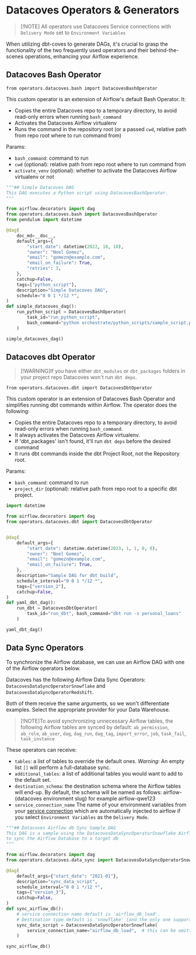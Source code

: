 # Datacoves Operators & Generators

>[!NOTE] All operators use Datacoves Service connections with `Delivery Mode` set to `Environment Variables`

When utilizing dbt-coves to generate DAGs, it's crucial to grasp the functionality of the two frequently used operators and their behind-the-scenes operations, enhancing your Airflow experience.

## Datacoves Bash Operator

```
from operators.datacoves.bash import DatacovesBashOperator 
```
This custom operator is an extension of Airflow's default Bash Operator. It:

- Copies the entire Datacoves repo to a temporary directory, to avoid read-only errors when running `bash_command`
- Activates the Datacoves Airflow virtualenv
- Runs the command in the repository root (or a passed `cwd`, relative path from repo root where to run command from)

Params:

- `bash_command`: command to run
- `cwd` (optional): relative path from repo root where to run command from
- `activate_venv` (optional): whether to activate the Datacoves Airflow virtualenv or not

```python
"""## Simple Datacoves DAG
This DAG executes a Python script using DatacovesBashOperator.
"""

from airflow.decorators import dag
from operators.datacoves.bash import DatacovesBashOperator
from pendulum import datetime

@dag(
    doc_md=__doc__,
    default_args={
        "start_date": datetime(2022, 10, 10),
        "owner": "Noel Gomez",
        "email": "gomezn@example.com",
        "email_on_failure": True,
        "retries": 3,
    },
    catchup=False,
    tags=["python_script"],
    description="Simple Datacoves DAG",
    schedule="0 0 1 */12 *",
)
def simple_datacoves_dag():
    run_python_script = DatacovesBashOperator(
        task_id="run_python_script",
        bash_command="python orchestrate/python_scripts/sample_script.py",
    )

simple_datacoves_dag()
```

## Datacoves dbt Operator

>[!WARNING]If you have either `dbt_modules` or `dbt_packages` folders in your project repo Datacoves won't run `dbt deps`.

``` 
from operators.datacoves.dbt import DatacovesDbtOperator
```

This custom operator is an extension of Datacoves Bash Operator and simplifies running dbt commands within Airflow.
The operator does the following:

- Copies the entire Datacoves repo to a temporary directory, to avoid read-only errors when running `bash_command`.
- It always activates the Datacoves Airflow virtualenv.
- If 'dbt_packages' isn't found, it'll run `dbt deps` before the desired command
- It runs dbt commands inside the dbt Project Root, not the Repository root.

Params:

- `bash_command`: command to run
- `project_dir` (optional): relative path from repo root to a specific dbt project.

```python
import datetime

from airflow.decorators import dag
from operators.datacoves.dbt import DatacovesDbtOperator


@dag(
    default_args={
        "start_date": datetime.datetime(2023, 1, 1, 0, 0),
        "owner": "Noel Gomez",
        "email": "gomezn@example.com",
        "email_on_failure": True,
    },
    description="Sample DAG for dbt build",
    schedule_interval="0 0 1 */12 *",
    tags=["version_2"],
    catchup=False,
)
def yaml_dbt_dag():
    run_dbt = DatacovesDbtOperator(
        task_id="run_dbt", bash_command="dbt run -s personal_loans"
    )

yaml_dbt_dag()
```

## Data Sync Operators
To synchronize the Airflow database, we can use an Airflow DAG with one of the Airflow operators below.

Datacoves has the following Airflow Data Sync Operators: `DatacovesDataSyncOperatorSnowflake` and `DatacovesDataSyncOperatorRedshift`.

Both of them receive the same arguments, so we won't differentiate examples. Select the appropriate provider for your Data Warehouse.

> [!NOTE]To avoid synchronizing unnecessary Airflow tables, the following Airflow tables are synced by default: `ab_permission`, `ab_role`, `ab_user`, `dag`, `dag_run`, `dag_tag`, `import_error`, `job`, `task_fail`, `task_instance`

These operators can receive:

- `tables`: a list of tables to override the default ones. _Warning:_ An empty list `[]` will perform a full-database sync.
- `additional_tables`: a list of additional tables you would want to add to the default set.
- `destination_schema`: the destination schema where the Airflow tables will end-up. By default, the schema will be named as follows: airflow-{datacoves environment slug} for example airflow-qwe123
- `service_connection_name` The name of your environment variables from your [service connection](/how-tos/datacoves/how_to_service_connections.md) which are automatically injected to airflow if you select `Environment Variables` as the `Delivery Mode`.

```python
"""## Datacoves Airflow db Sync Sample DAG
This DAG is a sample using the DatacovesDataSyncOperatorSnowflake Airflow Operator
to sync the Airflow Database to a target db
"""

from airflow.decorators import dag
from operators.datacoves.data_sync import DatacovesDataSyncOperatorSnowflake

@dag(
    default_args={"start_date": "2021-01"},
    description="sync_data_script",
    schedule_interval="0 0 1 */12 *",
    tags=["version_3"],
    catchup=False,
)
def sync_airflow_db():
    # service connection name default is 'airflow_db_load'.
    # Destination type default is 'snowflake' (and the only one supported for now)
    sync_data_script = DatacovesDataSyncOperatorSnowflake(
        service_connection_name="airflow_db_load",  # this can be omitted or changed to another service connection name.
    )

sync_airflow_db()
```
